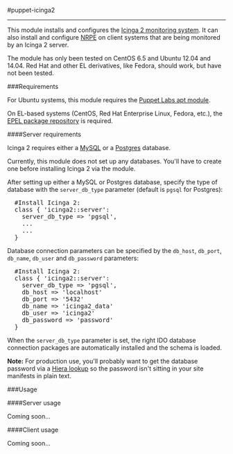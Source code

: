 #puppet-icinga2
- - -

This module installs and configures the [Icinga 2 monitoring system](https://www.icinga.org/icinga2/). It can also install and configure [NRPE](http://exchange.nagios.org/directory/Addons/Monitoring-Agents/NRPE--2D-Nagios-Remote-Plugin-Executor/details) on client systems that are being monitored by an Icinga 2 server. 

The module has only been tested on CentOS 6.5 and Ubuntu 12.04 and 14.04. Red Hat and other EL derivatives, like Fedora, should work, but have not been tested.

###Requirements

For Ubuntu systems, this module requires the [Puppet Labs apt module](https://github.com/puppetlabs/puppetlabs-apt).

On EL-based systems (CentOS, Red Hat Enterprise Linux, Fedora, etc.), the [EPEL package repository](https://fedoraproject.org/wiki/EPEL) is required.

####Server requirements

Icinga 2 requires either a [MySQL](http://www.mysql.com/) or a [Postgres](http://www.postgresql.org/) database.

Currently, this module does not set up any databases. You'll have to create one before installing Icinga 2 via the module.

After setting up either a MySQL or Postgres database, specify the type of database with the `server_db_type` parameter (default is `pgsql` for Postgres):

<pre>
  #Install Icinga 2:
  class { 'icinga2::server': 
    server_db_type => 'pgsql',
	...
	...
  }
</pre>

Database connection parameters can be specified by the `db_host`, `db_port`, `db_name`, `db_user` and `db_password` parameters:

<pre>
  #Install Icinga 2:
  class { 'icinga2::server': 
    server_db_type => 'pgsql',
	db_host => 'localhost'
	db_port => '5432'
	db_name => 'icinga2_data'
	db_user => 'icinga2'
	db_password => 'password'
  }
</pre>

When the `server_db_type` parameter is set, the right IDO database connection packages are automatically installed and the schema is loaded.

**Note:** For production use, you'll probably want to get the database password via a [Hiera lookup](http://docs.puppetlabs.com/hiera/1/puppet.html) so the password isn't sitting in your site manifests in plain text.

###Usage

####Server usage

Coming soon...

####Client usage

Coming soon...
